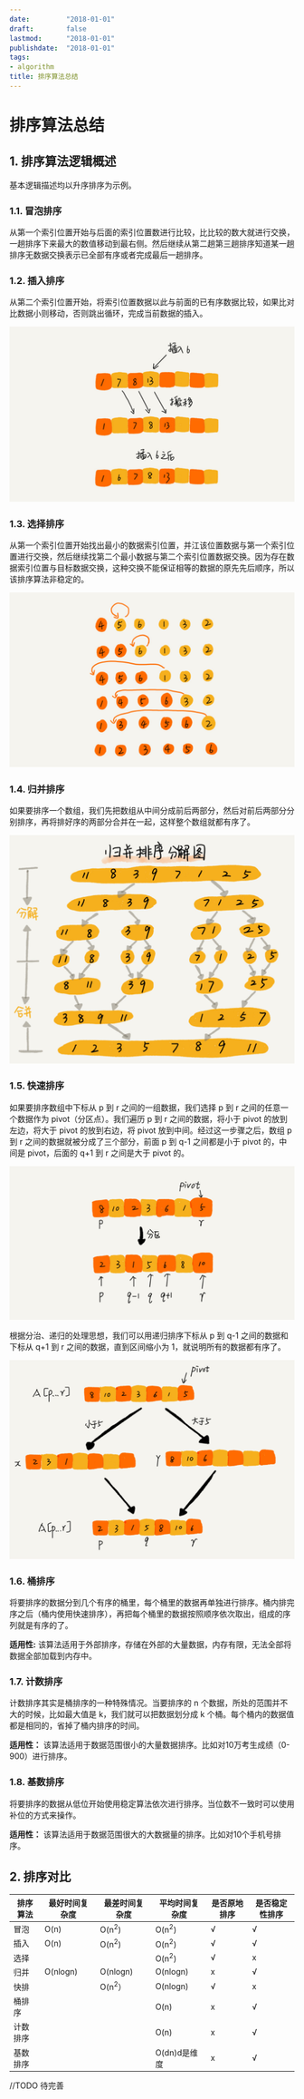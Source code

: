```yaml
---
date:         "2018-01-01"
draft:        false
lastmod:      "2018-01-01"
publishdate:  "2018-01-01"
tags:
- algorithm
title: 排序算法总结
---
```


# 排序算法总结

## 1. 排序算法逻辑概述
基本逻辑描述均以升序排序为示例。
### 1.1. 冒泡排序

从第一个索引位置开始与后面的索引位置数进行比较，比比较的数大就进行交换，一趟排序下来最大的数值移动到最右侧。然后继续从第二趟第三趟排序知道某一趟排序无数据交换表示已全部有序或者完成最后一趟排序。

### 1.2. 插入排序

从第二个索引位置开始，将索引位置数据以此与前面的已有序数据比较，如果比对比数据小则移动，否则跳出循环，完成当前数据的插入。

![sort-insertion](../../picture/sort-insertion.jpg)

### 1.3. 选择排序

从第一个索引位置开始找出最小的数据索引位置，并江该位置数据与第一个索引位置进行交换，然后继续找第二个最小数据与第二个索引位置数据交换。因为存在数据索引位置与目标数据交换，这种交换不能保证相等的数据的原先先后顺序，所以该排序算法非稳定的。

![sort-selection](../../picture/sort-selection.jpg)

### 1.4. 归并排序

如果要排序一个数组，我们先把数组从中间分成前后两部分，然后对前后两部分分别排序，再将排好序的两部分合并在一起，这样整个数组就都有序了。

![sort-merge](../../picture/sort-merge.jpg)

### 1.5. 快速排序
如果要排序数组中下标从 p 到 r 之间的一组数据，我们选择 p 到 r 之间的任意一个数据作为 pivot（分区点）。我们遍历 p 到 r 之间的数据，将小于 pivot 的放到左边，将大于 pivot 的放到右边，将 pivot 放到中间。经过这一步骤之后，数组 p 到 r 之间的数据就被分成了三个部分，前面 p 到 q-1 之间都是小于 pivot 的，中间是 pivot，后面的 q+1 到 r 之间是大于 pivot 的。

![sort-quick](../../picture/sort-quick-step1.jpg)

根据分治、递归的处理思想，我们可以用递归排序下标从 p 到 q-1 之间的数据和下标从 q+1 到 r 之间的数据，直到区间缩小为 1，就说明所有的数据都有序了。

![sort-quick](../../picture/sort-quick-step2.jpg)

### 1.6. 桶排序

将要排序的数据分到几个有序的桶里，每个桶里的数据再单独进行排序。桶内排完序之后（桶内使用快速排序），再把每个桶里的数据按照顺序依次取出，组成的序列就是有序的了。

**适用性:** 该算法适用于外部排序，存储在外部的大量数据，内存有限，无法全部将数据全部加载到内存中。

### 1.7. 计数排序

计数排序其实是桶排序的一种特殊情况。当要排序的 n 个数据，所处的范围并不大的时候，比如最大值是 k，我们就可以把数据划分成 k 个桶。每个桶内的数据值都是相同的，省掉了桶内排序的时间。

**适用性：** 该算法适用于数据范围很小的大量数据排序。比如对10万考生成绩（0-900）进行排序。

### 1.8. 基数排序

将要排序的数据从低位开始使用稳定算法依次进行排序。当位数不一致时可以使用补位的方式来操作。

**适用性：** 该算法适用于数据范围很大的大数据量的排序。比如对10个手机号排序。



## 2. 排序对比

| 排序算法 | 最好时间复杂度 |  最差时间复杂度  |  平均时间复杂度  | 是否原地排序 | 是否稳定性排序 |
| -------- | -------------- | ---------------- | ---------------- | ------------ | -------------- |
| 冒泡     | O(n)           | O(n<sup>2</sup>) | O(n<sup>2</sup>) | √            | √              |
| 插入     | O(n)           | O(n<sup>2</sup>) | O(n<sup>2</sup>) | √            | √              |
| 选择     |                |                  | O(n<sup>2</sup>) | √            | x              |
| 归并     | O(nlogn)       | O(nlogn)         | O(nlogn)         | x            | √              |
| 快排     |                | O(n<sup>2</sup>）  | O(nlogn)         | √            | x              |
| 桶排序   |                |                  | O(n)             | x            | √              |
| 计数排序 |                |                  | O(n)             | x            | √              |
| 基数排序 |                |                  | O(dn)d是维度     | x            | √              |

//TODO 待完善
